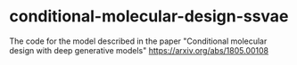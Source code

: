 # conditional-molecular-design-ssvae

The code for the model described in the paper "Conditional molecular design with deep generative models"
https://arxiv.org/abs/1805.00108
